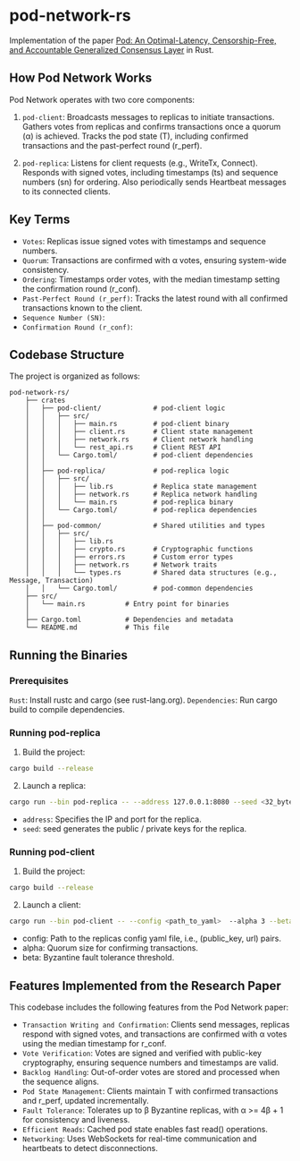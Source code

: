 # pod-network-rs
Implementation of the paper [Pod: An Optimal-Latency, Censorship-Free,
and Accountable Generalized Consensus Layer](https://arxiv.org/pdf/2501.14931) in Rust.

## How Pod Network Works
Pod Network operates with two core components:

1. `pod-client`:
Broadcasts <WRITE tx> messages to replicas to initiate transactions.
Gathers votes from replicas and confirms transactions once a quorum (α) is achieved.
Tracks the pod state (T), including confirmed transactions and the past-perfect round (r_perf).

2. `pod-replica`:
Listens for client requests (e.g., WriteTx, Connect).
Responds with signed votes, including timestamps (ts) and sequence numbers (sn) for ordering. Also periodically sends Heartbeat messages to its connected clients.


## Key Terms
- `Votes`: Replicas issue signed votes with timestamps and sequence numbers.   
- `Quorum`: Transactions are confirmed with α votes, ensuring system-wide consistency.
- `Ordering`: Timestamps order votes, with the median timestamp setting the confirmation round (r_conf).
- `Past-Perfect Round (r_perf)`: Tracks the latest round with all confirmed transactions known to the client.
- `Sequence Number (SN)`:
- `Confirmation Round (r_conf)`:

## Codebase Structure
The project is organized as follows:

```
pod-network-rs/
    ├── crates  
    │   ├── pod-client/             # pod-client logic
    │   │   ├── src/                
    │   │   │   ├── main.rs         # pod-client binary
    │   │   │   ├── client.rs       # Client state management 
    │   │   │   ├── network.rs      # Client network handling
    │   │   │   └── rest_api.rs     # Client REST API
    │   │   └── Cargo.toml/         # pod-client dependencies
    │   │   
    │   ├── pod-replica/            # pod-replica logic
    │   │   ├── src/                
    │   │   │   ├── lib.rs          # Replica state management
    │   │   │   ├── network.rs      # Replica network handling
    │   │   │   └── main.rs         # pod-replica binary
    │   │   └── Cargo.toml/         # pod-replica dependencies
    │   │   
    │   ├── pod-common/             # Shared utilities and types
    │   │   ├── src/                
    │   │   │   ├── lib.rs
    │   │   │   ├── crypto.rs       # Cryptographic functions
    │   │   │   ├── errors.rs       # Custom error types
    │   │   │   ├── network.rs      # Network traits 
    │   │   │   └── types.rs        # Shared data structures (e.g., Message, Transaction)       
    │   │   └── Cargo.toml/         # pod-common dependencies
    ├── src/ 
    │   └── main.rs          # Entry point for binaries
    │             
    ├── Cargo.toml           # Dependencies and metadata
    └── README.md            # This file
```

## Running the Binaries

### Prerequisites

`Rust`: Install rustc and cargo (see rust-lang.org).
`Dependencies`: Run cargo build to compile dependencies.

### Running pod-replica
1. Build the project:
```bash 
cargo build --release
```

2. Launch a replica:
```bash
cargo run --bin pod-replica -- --address 127.0.0.1:8080 --seed <32_byte_number>
```
- `address`: Specifies the IP and port for the replica.
- `seed`: seed generates the public / private keys for the replica.

### Running pod-client
1. Build the project:
```bash 
cargo build --release
```

2. Launch a client:
```bash
cargo run --bin pod-client -- --config <path_to_yaml>  --alpha 3 --beta 1
```
- config: Path to the replicas config yaml file, i.e., (public_key, url) pairs.
- alpha: Quorum size for confirming transactions.
- beta: Byzantine fault tolerance threshold.

## Features Implemented from the Research Paper
This codebase includes the following features from the Pod Network paper:

- `Transaction Writing and Confirmation`:
Clients send <WRITE tx> messages, replicas respond with signed votes, and transactions are confirmed with α votes using the median timestamp for r_conf.
- `Vote Verification`:
Votes are signed and verified with public-key cryptography, ensuring sequence numbers and timestamps are valid.
- `Backlog Handling`:
Out-of-order votes are stored and processed when the sequence aligns.
- `Pod State Management`:
Clients maintain T with confirmed transactions and r_perf, updated incrementally.
- `Fault Tolerance`:
Tolerates up to β Byzantine replicas, with α >= 4β + 1 for consistency and liveness.
- `Efficient Reads`:
Cached pod state enables fast read() operations.
- `Networking`:
Uses WebSockets for real-time communication and heartbeats to detect disconnections.

